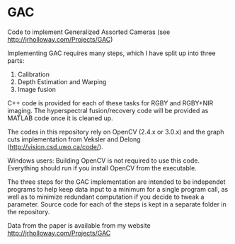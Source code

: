 # GAC
Code to implement Generalized Assorted Cameras (see http://jrholloway.com/Projects/GAC)

Implementing GAC requires many steps, which I have split up into three parts:
1) Calibration
2) Depth Estimation and Warping
3) Image fusion

C++ code is provided for each of these tasks for RGBY and RGBY+NIR imaging. The hyperspectral fusion/recovery code will be provided as MATLAB code once it is cleaned up.

The codes in this repository rely on OpenCV (2.4.x or 3.0.x) and the graph cuts implementation from Veksler and Delong (http://vision.csd.uwo.ca/code/). 

Windows users: Building OpenCV is not required to use this code. Everything should run if you install OpenCV from the executable.

The three steps for the GAC implementation are intended to be independet programs to help keep data input to a minimum for a single program call, as well as to minimize redundant computation if you decide to tweak a parameter. Source code for each of the steps is kept in a separate folder in the repository.

Data from the paper is available from my website http://jrholloway.com/Projects/GAC

